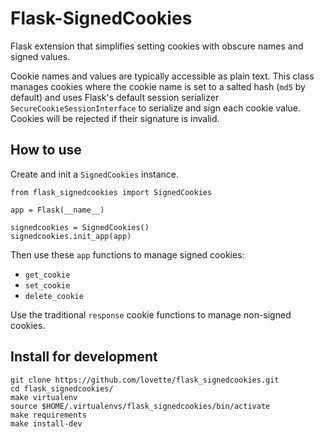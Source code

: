 # Flask-SignedCookies

Flask extension that simplifies setting cookies with obscure names and signed values.

Cookie names and values are typically accessible as plain text.
This class manages cookies where the cookie name is set to a salted hash (`md5` by default)
and uses Flask's default session serializer `SecureCookieSessionInterface` to serialize and sign each cookie value.
Cookies will be rejected if their signature is invalid.


## How to use

Create and init a `SignedCookies` instance.

	from flask_signedcookies import SignedCookies

	app = Flask(__name__)

	signedcookies = SignedCookies()
	signedcookies.init_app(app)

Then use these `app` functions to manage signed cookies:

* `get_cookie`
* `set_cookie`
* `delete_cookie`

Use the traditional `response` cookie functions to manage non-signed cookies.


## Install for development

	git clone https://github.com/lovette/flask_signedcookies.git
	cd flask_signedcookies/
	make virtualenv
	source $HOME/.virtualenvs/flask_signedcookies/bin/activate
	make requirements
	make install-dev
